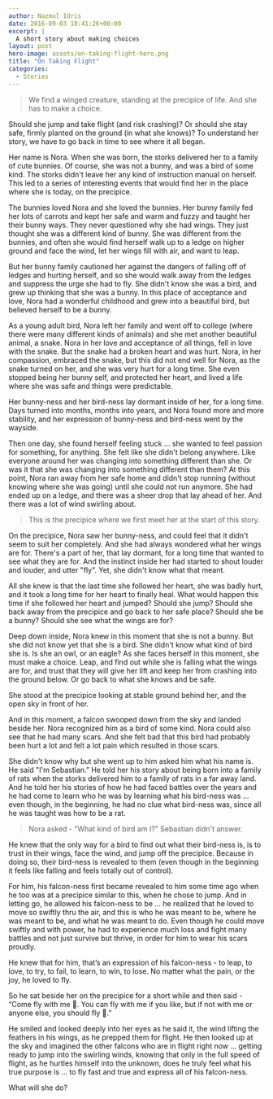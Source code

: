 ```yaml
---
author: Nazmul Idris
date: 2016-09-03 18:41:26+00:00
excerpt: |
  A short story about making choices
layout: post
hero-image: assets/on-taking-flight-hero.png
title: "On Taking Flight"
categories:
  - Stories
---
```


> We find a winged creature, standing at the precipice of life. And she has to make a choice.

Should she jump and take flight (and risk crashing)? Or should she stay safe, firmly planted on the ground (in what she
knows)? To understand her story, we have to go back in time to see where it all began.

Her name is Nora. When she was born, the storks delivered her to a family of cute bunnies. Of course, she was not a
bunny, and was a bird of some kind. The storks didn't leave her any kind of instruction manual on herself. This led to a
series of interesting events that would find her in the place where she is today, on the precipice.

The bunnies loved Nora and she loved the bunnies. Her bunny family fed her lots of carrots and kept her safe and warm
and fuzzy and taught her their bunny ways. They never questioned why she had wings. They just thought she was a
different kind of bunny. She was different from the bunnies, and often she would find herself walk up to a ledge on
higher ground and face the wind, let her wings fill with air, and want to leap.

But her bunny family cautioned her against the dangers of falling off of ledges and hurting herself, and so she would
walk away from the ledges and suppress the urge she had to fly. She didn't know she was a bird, and grew up thinking
that she was a bunny. In this place of acceptance and love, Nora had a wonderful childhood and grew into a beautiful
bird, but believed herself to be a bunny.

As a young adult bird, Nora left her family and went off to college (where there were many different kinds of animals)
and she met another beautiful animal, a snake. Nora in her love and acceptance of all things, fell in love with the
snake. But the snake had a broken heart and was hurt. Nora, in her compassion, embraced the snake, but this did not end
well for Nora, as the snake turned on her, and she was very hurt for a long time. She even stopped being her bunny self,
and protected her heart, and lived a life where she was safe and things were predictable.

Her bunny-ness and her bird-ness lay dormant inside of her, for a long time. Days turned into months, months into years,
and Nora found more and more stability, and her expression of bunny-ness and bird-ness went by the wayside.

Then one day, she found herself feeling stuck ... she wanted to feel passion for something, for anything. She felt like
she didn't belong anywhere. Like everyone around her was changing into something different than she. Or was it that she
was changing into something different than them? At this point, Nora ran away from her safe home and didn't stop running
(without knowing where she was going) until she could not run anymore. She had ended up on a ledge, and there was a
sheer drop that lay ahead of her. And there was a lot of wind swirling about.

> This is the precipice where we first meet her at the start of this story.

On the precipice, Nora saw her bunny-ness, and could feel that it didn't seem to suit her completely. And she had always
wondered what her wings are for. There's a part of her, that lay dormant, for a long time that wanted to see what they
are for. And the instinct inside her had started to shout louder and louder, and utter "fly". Yet, she didn't know what
that meant.

All she knew is that the last time she followed her heart, she was badly hurt, and it took a long time for her heart to
finally heal. What would happen this time if she followed her heart and jumped? Should she jump? Should she back away
from the precipice and go back to her safe place? Should she be a bunny? Should she see what the wings are for?

Deep down inside, Nora knew in this moment that she is not a bunny. But she did not know yet that she is a bird. She
didn't know what kind of bird she is. Is she an owl, or an eagle? As she faces herself in this moment, she must make a
choice. Leap, and find out while she is falling what the wings are for, and trust that they will give her lift and keep
her from crashing into the ground below. Or go back to what she knows and be safe.

She stood at the precipice looking at stable ground behind her, and the open sky in front of her.

And in this moment, a falcon swooped down from the sky and landed beside her. Nora recognized him as a bird of some
kind. Nora could also see that he had many scars. And she felt bad that this bird had probably been hurt a lot and felt
a lot pain which resulted in those scars.

She didn't know why but she went up to him asked him what his name is. He said "I'm Sebastian.” He told her his story
about being born into a family of rats when the storks delivered him to a family of rats in a far away land. And he told
her his stories of how he had faced battles over the years and he had come to learn who he was by learning what his
bird-ness was ... even though, in the beginning, he had no clue what bird-ness was, since all he was taught was how to
be a rat.

> Nora asked - "What kind of bird am I?" Sebastian didn't answer.

He knew that the only way for a bird to find out what their bird-ness is, is to trust in their wings, face the wind, and
jump off the precipice. Because in doing so, their bird-ness is revealed to them (even though in the beginning it feels
like falling and feels totally out of control).

For him, his falcon-ness first became revealed to him some time ago when he too was at a precipice similar to this, when
he chose to jump. And in letting go, he allowed his falcon-ness to be ... he realized that he loved to move so swiftly
thru the air, and this is who he was meant to be, where he was meant to be, and what he was meant to do. Even though he
could move swiftly and with power, he had to experience much loss and fight many battles and not just survive but
thrive, in order for him to wear his scars proudly.

He knew that for him, that’s an expression of his falcon-ness - to leap, to love, to try, to fail, to learn, to win, to
lose. No matter what the pain, or the joy, he loved to fly.

So he sat beside her on the precipice for a short while and then said - “Come fly with me 🙂. You can fly with me if you
like, but if not with me or anyone else, you should fly 🙂.”

He smiled and looked deeply into her eyes as he said it, the wind lifting the feathers in his wings, as he prepped them
for flight. He then looked up at the sky and imagined the other falcons who are in flight right now ... getting ready to
jump into the swirling winds, knowing that only in the full speed of flight, as he hurtles himself into the unknown,
does he truly feel what his true purpose is ... to fly fast and true and express all of his falcon-ness.

What will she do?
